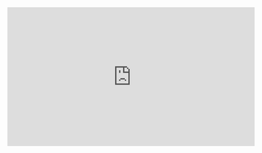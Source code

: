 <iframe width="560" height="315" src="https://www.youtube.com/embed/O4Sl8GOBEdU?si=zOiyY5sG3rz0BnRr" title="YouTube video player" frameborder="0" allow="accelerometer; autoplay; clipboard-write; encrypted-media; gyroscope; picture-in-picture; web-share" referrerpolicy="strict-origin-when-cross-origin" allowfullscreen></iframe>


